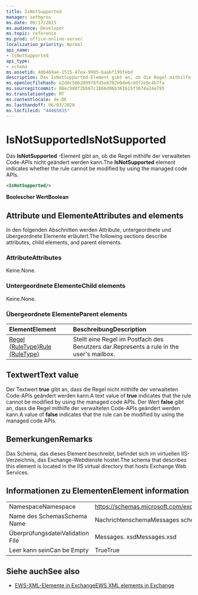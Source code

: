 ```yaml
---
title: IsNotSupported
manager: sethgros
ms.date: 09/17/2015
ms.audience: Developer
ms.topic: reference
ms.prod: office-online-server
localization_priority: Normal
api_name:
- IsNotSupported
api_type:
- schema
ms.assetid: 4db469ae-1515-47ea-9905-6aabf199febd
description: Das IsNotSupported-Element gibt an, ob die Regel mithilfe der verwalteten Code-APIs nicht geändert werden kann.
ms.openlocfilehash: e2d0c506209978fd5e8702e0de6cddf2e9c4b7fa
ms.sourcegitcommit: 88ec988f2bb67c1866d06b361615f3674a24e795
ms.translationtype: MT
ms.contentlocale: de-DE
ms.lasthandoff: 06/03/2020
ms.locfileid: "44465835"
---
```

# <a name="isnotsupported"></a><span data-ttu-id="afb82-103">IsNotSupported</span><span class="sxs-lookup"><span data-stu-id="afb82-103">IsNotSupported</span></span>

<span data-ttu-id="afb82-104">Das **IsNotSupported** -Element gibt an, ob die Regel mithilfe der verwalteten Code-APIs nicht geändert werden kann.</span><span class="sxs-lookup"><span data-stu-id="afb82-104">The **IsNotSupported** element indicates whether the rule cannot be modified by using the managed code APIs.</span></span> 
  
```XML
<IsNotSupported/>
```

 <span data-ttu-id="afb82-105">**Boolescher Wert**</span><span class="sxs-lookup"><span data-stu-id="afb82-105">**Boolean**</span></span>
## <a name="attributes-and-elements"></a><span data-ttu-id="afb82-106">Attribute und Elemente</span><span class="sxs-lookup"><span data-stu-id="afb82-106">Attributes and elements</span></span>

<span data-ttu-id="afb82-107">In den folgenden Abschnitten werden Attribute, untergeordnete und übergeordnete Elemente erläutert.</span><span class="sxs-lookup"><span data-stu-id="afb82-107">The following sections describe attributes, child elements, and parent elements.</span></span>
  
### <a name="attributes"></a><span data-ttu-id="afb82-108">Attribute</span><span class="sxs-lookup"><span data-stu-id="afb82-108">Attributes</span></span>

<span data-ttu-id="afb82-109">Keine.</span><span class="sxs-lookup"><span data-stu-id="afb82-109">None.</span></span>
  
### <a name="child-elements"></a><span data-ttu-id="afb82-110">Untergeordnete Elemente</span><span class="sxs-lookup"><span data-stu-id="afb82-110">Child elements</span></span>

<span data-ttu-id="afb82-111">Keine.</span><span class="sxs-lookup"><span data-stu-id="afb82-111">None.</span></span>
  
### <a name="parent-elements"></a><span data-ttu-id="afb82-112">Übergeordnete Elemente</span><span class="sxs-lookup"><span data-stu-id="afb82-112">Parent elements</span></span>

|<span data-ttu-id="afb82-113">**Element**</span><span class="sxs-lookup"><span data-stu-id="afb82-113">**Element**</span></span>|<span data-ttu-id="afb82-114">**Beschreibung**</span><span class="sxs-lookup"><span data-stu-id="afb82-114">**Description**</span></span>|
|:-----|:-----|
|[<span data-ttu-id="afb82-115">Regel (RuleType)</span><span class="sxs-lookup"><span data-stu-id="afb82-115">Rule (RuleType)</span></span>](rule-ruletype.md) <br/> |<span data-ttu-id="afb82-116">Stellt eine Regel im Postfach des Benutzers dar.</span><span class="sxs-lookup"><span data-stu-id="afb82-116">Represents a rule in the user's mailbox.</span></span>  <br/> |
   
## <a name="text-value"></a><span data-ttu-id="afb82-117">Textwert</span><span class="sxs-lookup"><span data-stu-id="afb82-117">Text value</span></span>

<span data-ttu-id="afb82-118">Der Textwert **true** gibt an, dass die Regel nicht mithilfe der verwalteten Code-APIs geändert werden kann.</span><span class="sxs-lookup"><span data-stu-id="afb82-118">A text value of **true** indicates that the rule cannot be modified by using the managed code APIs.</span></span> <span data-ttu-id="afb82-119">Der Wert **false** gibt an, dass die Regel mithilfe der verwalteten Code-APIs geändert werden kann.</span><span class="sxs-lookup"><span data-stu-id="afb82-119">A value of **false** indicates that the rule can be modified by using the managed code APIs.</span></span> 
  
## <a name="remarks"></a><span data-ttu-id="afb82-120">Bemerkungen</span><span class="sxs-lookup"><span data-stu-id="afb82-120">Remarks</span></span>

<span data-ttu-id="afb82-121">Das Schema, das dieses Element beschreibt, befindet sich im virtuellen IIS-Verzeichnis, das Exchange-Webdienste hostet.</span><span class="sxs-lookup"><span data-stu-id="afb82-121">The schema that describes this element is located in the IIS virtual directory that hosts Exchange Web Services.</span></span>
  
## <a name="element-information"></a><span data-ttu-id="afb82-122">Informationen zu Elementen</span><span class="sxs-lookup"><span data-stu-id="afb82-122">Element information</span></span>

|||
|:-----|:-----|
|<span data-ttu-id="afb82-123">Namespace</span><span class="sxs-lookup"><span data-stu-id="afb82-123">Namespace</span></span>  <br/> |https://schemas.microsoft.com/exchange/services/2006/messages  <br/> |
|<span data-ttu-id="afb82-124">Name des Schemas</span><span class="sxs-lookup"><span data-stu-id="afb82-124">Schema Name</span></span>  <br/> |<span data-ttu-id="afb82-125">Nachrichtenschema</span><span class="sxs-lookup"><span data-stu-id="afb82-125">Messages schema</span></span>  <br/> |
|<span data-ttu-id="afb82-126">Überprüfungsdatei</span><span class="sxs-lookup"><span data-stu-id="afb82-126">Validation File</span></span>  <br/> |<span data-ttu-id="afb82-127">Messages. xsd</span><span class="sxs-lookup"><span data-stu-id="afb82-127">Messages.xsd</span></span>  <br/> |
|<span data-ttu-id="afb82-128">Leer kann sein</span><span class="sxs-lookup"><span data-stu-id="afb82-128">Can be Empty</span></span>  <br/> |<span data-ttu-id="afb82-129">True</span><span class="sxs-lookup"><span data-stu-id="afb82-129">True</span></span>  <br/> |
   
## <a name="see-also"></a><span data-ttu-id="afb82-130">Siehe auch</span><span class="sxs-lookup"><span data-stu-id="afb82-130">See also</span></span>



- [<span data-ttu-id="afb82-131">EWS-XML-Elemente in Exchange</span><span class="sxs-lookup"><span data-stu-id="afb82-131">EWS XML elements in Exchange</span></span>](ews-xml-elements-in-exchange.md)

